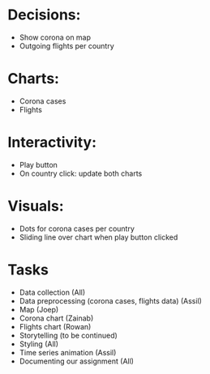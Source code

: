 # **Decisions:**

- Show corona on map
- Outgoing flights per country

# **Charts:**
- Corona cases
- Flights

# **Interactivity:**
- Play button
- On country click: update both charts
 
# **Visuals:**
- Dots for corona cases per country
- Sliding line over chart when play button clicked

# **Tasks**
*  Data collection (All)
*  Data preprocessing (corona cases, flights data) (Assil)
*  Map (Joep)
*  Corona chart (Zainab)
*  Flights chart (Rowan)
*  Storytelling (to be continued)
*  Styling (All)
*  Time series animation (Assil)
*  Documenting our assignment (All)